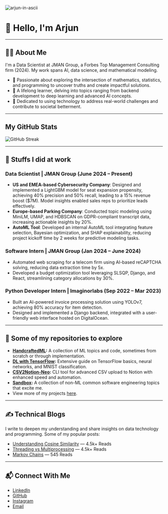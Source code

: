 ![arjun-in-ascii](https://github.com/user-attachments/assets/db25f825-927b-4a84-86cd-3fc2e21b87d4)
                                                        
<!-- Header Section -->
# 👋 Hello, I'm Arjun
---

<!-- About Me Section -->
## 🧑‍💻 About Me

I'm a Data Scientist at JMAN Group, a Forbes Top Management Consulting firm (2024). My work spans AI, data science, and mathematical modeling.

- 🌟 Passionate about exploring the intersection of mathematics, statistics, and programming to uncover truths and create impactful solutions.
- 📘 A lifelong learner, delving into topics ranging from backend development to deep learning and advanced AI concepts.
- 🎯 Dedicated to using technology to address real-world challenges and contribute to societal betterment.

---

<!-- GitHub Stats Section -->
## My GitHub Stats

![GitHub Streak](http://github-readme-streak-stats.herokuapp.com?user=arjunprakash027&theme=dark&background=000000)

---

<!-- Work Experience Section -->
## 💼 Stuffs I did at work

### Data Scientist | JMAN Group (June 2024 – Present)
- **US and EMEA-based Cybersecurity Company**: Designed and implemented a LightGBM model for seat expansion propensity, achieving 40% precision and 50% recall, leading to a 15% revenue boost ($7M). Model insights enabled sales reps to prioritize leads effectively.
- **Europe-based Parking Company**: Conducted topic modeling using MiniLM, UMAP, and HDBSCAN on GDPR-compliant transcript data, increasing actionable insights by 20%.
- **AutoML Tool**: Developed an internal AutoML tool integrating feature selection, Bayesian optimization, and SHAP explainability, reducing project kickoff time by 2 weeks for predictive modeling tasks.

### Software Intern | JMAN Group (Jan 2024 – June 2024)
- Automated web scraping for a telecom firm using AI-based reCAPTCHA solving, reducing data extraction time by 5x.
- Developed a budget optimization tool leveraging SLSQP, Django, and React, streamlining category allocations by 30%.

### Python Developer Intern | Imaginorlabs (Sep 2022 – Mar 2023)
- Built an AI-powered invoice processing solution using YOLOv7, achieving 80% accuracy for item detection.
- Designed and implemented a Django backend, integrated with a user-friendly web interface hosted on DigitalOcean.
---

<!-- Projects Section -->
## 🚀 Some of my repositories to explore

- **[HandcraftedML](https://github.com/arjunprakash027/HandcraftedML):** A collection of ML topics and code, sometimes from scratch or through implementation.
- **[DL with TensorFlow](https://github.com/arjunprakash027/Deep-Learning-With-Tensorflow):** Extensive guide on TensorFlow basics, neural networks, and MNIST classification.
- **[CSV2Notion-Neo](https://github.com/THEACHARYA/CSV2NOTION-NEO):** CLI tool for advanced CSV upload to Notion with enhanced speed and automation.
- **[Sandbox](https://github.com/arjunprakash027/HandcraftedML):** A collection of non-ML common software engineering topics that excite me.
- View more of my projects [here](https://www.arjunrao.bio/projects).

---

<!-- Blog Section -->
## ✍️ Technical Blogs

I write to deepen my understanding and share insights on data technology and programming. Some of my popular posts:

- [Understanding Cosine Similarity](https://medium.com/@arjunprakash027/understanding-cosine-similarity-a-key-concept-in-data-science-72a0fcc57599) — 4.5k+ Reads
- [Threading vs Multiprocessing](https://medium.com/@arjunprakash027/threading-vs-multiprocessing) — 4.5k+ Reads
- [Markov Chains](https://medium.com/@arjunprakash027/markov-chains) — 545 Reads

---

<!-- Contact Section -->
## 📬 Connect With Me

- [LinkedIn](https://www.linkedin.com/in/arjun-prakash-589348211/)  
- [GitHub](https://github.com/arjunprakash027)  
- [Instagram](https://www.instagram.com/arjun_.rao/)  
- [Email](mailto:arjunprakash027@gmail.com)  
